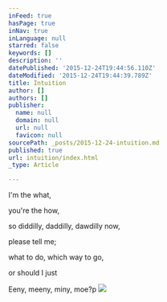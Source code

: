 ```yaml
---
inFeed: true
hasPage: true
inNav: true
inLanguage: null
starred: false
keywords: []
description: ''
datePublished: '2015-12-24T19:44:56.110Z'
dateModified: '2015-12-24T19:44:39.789Z'
title: Intuition
author: []
authors: []
publisher:
  name: null
  domain: null
  url: null
  favicon: null
sourcePath: _posts/2015-12-24-intuition.md
published: true
url: intuition/index.html
_type: Article

---
```

I'm the what, 

you're the how, 

so diddilly, 
daddilly, 
dawdilly now, 

please tell me; 

what to do,
which way to go, 

or should I just 

Eeny, meeny, miny, moe?p
![](https://the-grid-user-content.s3-us-west-2.amazonaws.com/2cf8a613-95ea-4290-93dd-1aaeba288588.jpg)